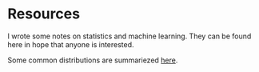 # Resources

I wrote some notes on statistics and machine learning. They can be found here in hope that anyone is interested.

Some common distributions are summariezed [here](distribution_summary.pdf).
